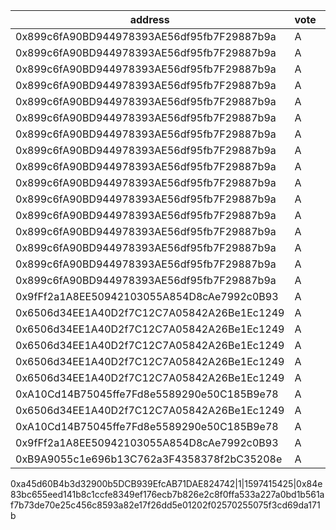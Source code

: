 address|vote|timestamp|signature
---|---|---|---
0x899c6fA90BD944978393AE56df95fb7F29887b9a|A|1597337187|0x3ec040cc734df5a831ec83501fcd818650f52518de98065748600439197e55fa776b9a85e4cbf8a52df9a5c7c3a2d9f4f85e294c2cba3cfddc77d3b11aed55571c
0x899c6fA90BD944978393AE56df95fb7F29887b9a|A|1597337205|0xce1600ec99e19121fe0d5a28c37271ac8d1679c373dc285de1dec505d8f46fa821bc0b8518bf1eeb72d028112b76b4ffe81ebc97d0ad2350a31dc84e6f26ecc01b
0x899c6fA90BD944978393AE56df95fb7F29887b9a|A|1597337433|0x6066c3c08c22470bde1d763bd18967332b15f2c1e831083883c3c39aef841eee677ff3fcecd7901a7ca6bb8949bb58b8873db99f17400a954262b31b02e360201b
0x899c6fA90BD944978393AE56df95fb7F29887b9a|A|1597394177|0xc30e5177f77ba1c2321218d144f6dd93ad2555c343fc3a0852d40db64ce4e47821e18d91948dacf4cbf12e1e43883835949a33834297d4b7af67913cd3e35d161c
0x899c6fA90BD944978393AE56df95fb7F29887b9a|A|1597394200|0x1c8ad765f6014adf0323cfbd4c4b57cc64631097a47a7f15184c8e9c1178f4b175cbe1e58a026d21cc1451b4344f4c6698866974a1d6b68a28b3b25d23c981dc1c
0x899c6fA90BD944978393AE56df95fb7F29887b9a|A|1597394242|0xe838294de6f2da2b989f8e314c0b654647a0219f275ee18c682d532261fa1d9005459ce592bd05d5edeed1a1a2cd25bd773c33dbef29be14c28daac826293fa71b
0x899c6fA90BD944978393AE56df95fb7F29887b9a|A|1597394525|0xd6666f51fde9e4218d3b99699224d9c409a95b5fcddf8cf19ecf0b61f4ee6aa02b4ac18ebb5a4331a76ffbdcfbfd778600740f642da6a4b40a102a67285cf92a1b
0x899c6fA90BD944978393AE56df95fb7F29887b9a|A|1597394546|0x83899aefb2816a5525b58c66c30de4d78a36f984fa48db073a712ebe6c50036737b3d8c1c843c7cdabe3c9c8bfe61c711b622cf48333bf646d65c748786c36821b
0x899c6fA90BD944978393AE56df95fb7F29887b9a|A|1597394707|0x81bb8961cbf16dc8da978c03e6f9e20f44936a7a1498babcd4fd97f0d8413aa7553efb41b26faee6b2f082cf94eb127f031bf5247a8093e8dab4a606591d5bc81b
0x899c6fA90BD944978393AE56df95fb7F29887b9a|A|1597394715|0x5a5260e1ea59b93cc07ea4a226b2aa520f84100033e43aba6974d9cce7fe1ef6581c534af902f2b271a327a51d9668accae092866a40d822056d42e9f3aafb011b
0x899c6fA90BD944978393AE56df95fb7F29887b9a|A|1597398395|0xd2b2896cdc692b798e8152bbd280831fe9ca87eab4c992abcca1f007590907dc1261f086e397fd934669375dbc06cb24cd56775219f4a0fc841384b5c67708611b
0x899c6fA90BD944978393AE56df95fb7F29887b9a|A|1597398403|0x37400f61f653536c78b1b1c86daba038eeaaafdcb6c84db5343818c5e65f7a503cfca951da2819ea9b540c5bb5d0b6a52cd1e936edf76cbeb2b670e3d706a0eb1c
0x899c6fA90BD944978393AE56df95fb7F29887b9a|A|1597398412|0x155eda81cec18ef8ea12255e2daef13d9fe3084faf77fa084aa96ba4d2d3a9057203411bb6aeb063dd351ef03c59d7102021bfc2ed9ff1e1f28a3fe28bc55c081c
0x899c6fA90BD944978393AE56df95fb7F29887b9a|A|1597398429|0x2ade91c73c064b7ca4969658a6fdae2d66f028cf37130c5810cf573a69bb82273f612ad91011bf7087bed1f791d90dd6828ade1f9c646fa203c2d42a385ac6b31b
0x899c6fA90BD944978393AE56df95fb7F29887b9a|A|1597398436|0xf2374a421ca2d0c935f8e8b7dacacb4f3ea2b50919b1e888dba1af5af3f9a46f48e81c8e0fc2874c8e222653a77c625fb05368815113310270143fff165c3cd61c
0x899c6fA90BD944978393AE56df95fb7F29887b9a|A|1597399416|0x03844234ee0cfffc9e7a86f99bf5290b829fa0d6835b932de00fd39355af9d28009e979946dab34274f1d3007db313474cf51ff8684dc8e1bc3a52a2e5f383781b
0x9fFf2a1A8EE50942103055A854D8cAe7992c0B93|A|1597399452|0x6560a8edc2224fc1d09336e3e349be713604f8755f3fc0ffcfc3946fe037cd684781607c3a3f21441c0c5464efe45d42a4a5d675769aa3cd638c50c0e96d2be81c
0x6506d34EE1A40D2f7C12C7A05842A26Be1Ec1249|A|1597399481|0x80bc277f8e9b1fae0a74a1215d952148e654674c4cf4891b8b81ca525124c206754704e551b9bfded74f36d9b234f5e4bb5baad475fca0a4bef758cb82f96e531b
0x6506d34EE1A40D2f7C12C7A05842A26Be1Ec1249|A|1597399496|0x96db1a13da0b8431df76a1a0b0db31382fa668e0a6d5bca1cdd835ef4302886d064640faee740cf83ed50ef4ff434c847b0c024835984b0e046efee87bc22a571c
0x6506d34EE1A40D2f7C12C7A05842A26Be1Ec1249|A|1597399502|0x937fa9309959879a4144e18a1811b68a2fbda97b1e8e4f0ce0914053816137aa3a5cebe75041706d2e979295e4ce43c9edad3d299c2805aa2d9e209a5a8098b71b
0x6506d34EE1A40D2f7C12C7A05842A26Be1Ec1249|A|1597399508|0x24d9b4d347e36886a72a7a52be15640de82586cbc0718869a79e5542149500f54c933db77207f04f70eb638775c7d8f2dfff9d9565d369712e164b7bc89d4bbe1c
0x6506d34EE1A40D2f7C12C7A05842A26Be1Ec1249|A|1597399512|0xb8862577d91600b445beb809a53dc3e41bed2481fc82328627820fdf761f80da7a9570445cd50fc422c9c442b30ba3fef06f193d8a64a0e5b047a022aab0187c1b
0xA10Cd14B75045ffe7Fd8e5589290e50C185B9e78|A|1597399553|0xf54caae1c00d249105cb34ef0f822787defcd611a50fdab4f67e285544a3a2a714280e60c3265a370077f75a2262b78ebbf4a380bc3f39216d3ff7a6e7a095931c
0x6506d34EE1A40D2f7C12C7A05842A26Be1Ec1249|A|1597399584|0x530d184203931e6a62330fa81f28cdf2e66747e02822e1bed3d54fd27c33533e0b97a868142900cae1696c04ecec3222be90c3ddd256857f1de12651c6d0e8931c
0xA10Cd14B75045ffe7Fd8e5589290e50C185B9e78|A|1597399566|0x46fbc7383ca6a9a7c1532a80d83eb954a4c1e8f89a0b13a99b6b8cde10205ae61ef66c21a0bc16ab32d875da7fcd955a9406801ff86b80088c78b7c51a4e8f891b
0x9fFf2a1A8EE50942103055A854D8cAe7992c0B93|A|1597399574|0xe0e41f69d1a54eb2e33387f3424e58f025e675b66d7d9a9c19dba1a6aecf4c08522cccdb57a9fb87c1406a853d19161cd3608d096ae452e7698b9ed87dd340aa1c
0xB9A9055c1e696b13C762a3F4358378f2bC35208e|A|1597399593|0x3f357c8f8f9473ccaa6e0a0143255eb67b9bc7f731d34f65b97405dd8625eb0d6434c613e1227e8b352d9b87d92133faf9ddfb237edcac850f3636c7848ad9ab1b

0xa45d60B4b3d32900b5DCB939EfcAB71DAE824742|1|1597415425|0x84e83bc655eed141b8c1ccfe8349ef176ecb7b826e2c8f0ffa533a227a0bd1b561af7b73de70e25c456c8593a82e17f26dd5e01202f02570255075f3cd69da171b